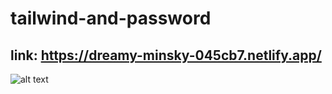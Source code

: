 # tailwind-and-password

## link: https://dreamy-minsky-045cb7.netlify.app/

![alt text](https://i.imgur.com/aD0LmVV.jpg)